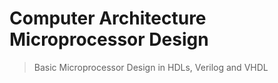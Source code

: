 # Computer Architecture Microprocessor Design
>Basic Microprocessor Design in HDLs, Verilog and VHDL
